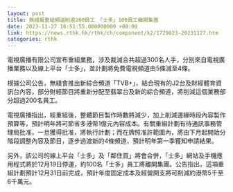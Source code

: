 ```yaml
---
layout: post
title: 無綫擬重組頻道削逾200員工　「士多」100員工離開集團
date: 2023-11-27 16:51:55.000000000 +08:00
link: https://news.rthk.hk/rthk/ch/component/k2/1729623-20231127.htm
categories: rthk
---
```


電視廣播有限公司宣布重組業務，涉及裁減合共超過300名人手，分別來自電視廣播業務以及線上平台「士多」，並計劃將免費電視頻道由5條減至4條。

根據公司公告，無綫會推出新綜合頻道「TVB+」，結合現有的J2台及財經體育資訊台內容，部分財經節目將重新分配至翡翠台及新的綜合頻道，將削減這個業務部分超過200名員工。

電視廣播指出，經重組後，整體節目製作時數將減少，加上削減邊緣時段內容製作預算等，預計明年將可節省多港幣1億元內容成本。有關重組計劃有待通訊事務管理局批准，一旦獲得批准，將執行計劃；而在牌照准許範圍內，將由下月起開始分階段調整內容及節目，逐步過渡新的4條頻道，預計明年第一季獲知申請結果。

另外，該公司的線上平台「士多」及「鄰住買」將會合併，「士多」網站及手機應用程式將於12月19日停運，約100名「士多」員工將離開集團。公告指出，這項重組計劃預計12月31日前完成，預計年度固定成本及經營開支將可削減約港幣5千至6千萬元。
